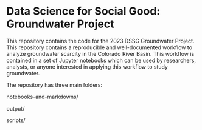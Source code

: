 # Data Science for Social Good: Groundwater Project

This repository contains the code for the 2023 DSSG Groundwater Project. This repository contains a reproducible and well-documented workflow to analyze groundwater scarcity in the Colorado River Basin. This workflow is contained in a set of Jupyter notebooks which can be used by researchers, analysts, or anyone interested in applying this workflow to study groundwater. 

The repository has three main folders: 

notebooks-and-markdowns/

output/

scripts/



